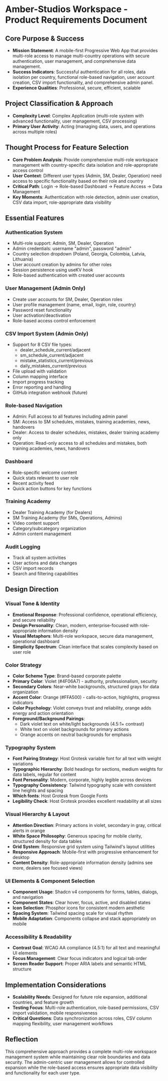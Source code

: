 # Amber-Studios Workspace - Product Requirements Document

## Core Purpose & Success
- **Mission Statement**: A mobile-first Progressive Web App that provides multi-role access to manage multi-country operations with secure authentication, user management, and comprehensive data management.
- **Success Indicators**: Successful authentication for all roles, data isolation per country, functional role-based navigation, user account creation, CSV import functionality, and comprehensive admin panel.
- **Experience Qualities**: Professional, secure, efficient, scalable

## Project Classification & Approach
- **Complexity Level**: Complex Application (multi-role system with advanced functionality, user management, CSV processing)
- **Primary User Activity**: Acting (managing data, users, and operations across multiple roles)

## Thought Process for Feature Selection
- **Core Problem Analysis**: Provide comprehensive multi-role workspace management with country-specific data isolation and role-appropriate access control
- **User Context**: Different user types (Admin, SM, Dealer, Operation) need access to specific functionality based on their role and country
- **Critical Path**: Login → Role-based Dashboard → Feature Access → Data Management
- **Key Moments**: Authentication with role detection, admin user creation, CSV data import, role-appropriate data visibility

## Essential Features

### Authentication System
- Multi-role support: Admin, SM, Dealer, Operation
- Admin credentials: username "admin", password "admin" 
- Country selection dropdown (Poland, Georgia, Colombia, Latvia, Lithuania)
- User account creation by admins for other roles
- Session persistence using useKV hook
- Role-based authentication with created user accounts

### User Management (Admin Only)
- Create user accounts for SM, Dealer, Operation roles
- User profile management (name, email, login, role, country)
- Password reset functionality
- User activation/deactivation
- Role-based access control enforcement

### CSV Import System (Admin Only)
- Support for 8 CSV file types:
  - dealer_schedule_current/adjacent
  - sm_schedule_current/adjacent  
  - mistake_statistics_current/previous
  - daily_mistakes_current/previous
- File upload with validation
- Column mapping interface
- Import progress tracking
- Error reporting and handling
- GitHub integration webhook (future)

### Role-based Navigation
- Admin: Full access to all features including admin panel
- SM: Access to SM schedules, mistakes, training academies, news, handovers
- Dealer: Access to dealer schedules, mistakes, dealer training academy only
- Operation: Read-only access to all schedules and mistakes, both training academies, news, handovers

### Dashboard
- Role-specific welcome content
- Quick stats relevant to user role
- Recent activity feed
- Quick action buttons for key functions

### Training Academy
- Dealer Training Academy (for Dealers)
- SM Training Academy (for SMs, Operations, Admins)
- Video content support
- Category/subcategory organization
- Admin content management

### Audit Logging
- Track all system activities
- User actions and data changes
- CSV import records
- Search and filtering capabilities

## Design Direction

### Visual Tone & Identity
- **Emotional Response**: Professional confidence, operational efficiency, and secure reliability
- **Design Personality**: Clean, modern, enterprise-focused with role-appropriate information density
- **Visual Metaphors**: Multi-role workspace, secure data management, operational dashboard
- **Simplicity Spectrum**: Clean interface that scales complexity based on user role

### Color Strategy
- **Color Scheme Type**: Brand-based corporate palette
- **Primary Color**: Violet (#4F06A7) - authority, professionalism, security
- **Secondary Colors**: Near-white backgrounds, structured grays for data organization
- **Accent Color**: Orange (#FFA500) - calls-to-action, highlights, progress indicators
- **Color Psychology**: Violet conveys trust and reliability, orange adds energy and action orientation
- **Foreground/Background Pairings**: 
  - Dark violet text on white/light backgrounds (4.5:1+ contrast)
  - White text on violet backgrounds for primary actions
  - Orange accents on neutral backgrounds for emphasis

### Typography System
- **Font Pairing Strategy**: Host Grotesk variable font for all text with weight variations
- **Typographic Hierarchy**: Bold headings for sections, medium weights for data labels, regular for content
- **Font Personality**: Modern, corporate, highly legible across devices
- **Typography Consistency**: Tailwind typography scale with consistent line heights and spacing
- **Which fonts**: Host Grotesk from Google Fonts
- **Legibility Check**: Host Grotesk provides excellent readability at all sizes

### Visual Hierarchy & Layout
- **Attention Direction**: Primary actions in violet, secondary in gray, critical alerts in orange
- **White Space Philosophy**: Generous spacing for mobile clarity, structured density for data tables
- **Grid System**: Responsive grid system using Tailwind's layout utilities
- **Responsive Approach**: Mobile-first with progressive enhancement for desktop
- **Content Density**: Role-appropriate information density (admins see more, dealers see focused views)

### UI Elements & Component Selection
- **Component Usage**: Shadcn v4 components for forms, tables, dialogs, and navigation
- **Component States**: Clear hover, focus, active, and disabled states
- **Icon Selection**: Phosphor icons for consistent modern aesthetic
- **Spacing System**: Tailwind spacing scale for visual rhythm
- **Mobile Adaptation**: Components collapse and stack appropriately on mobile

### Accessibility & Readability
- **Contrast Goal**: WCAG AA compliance (4.5:1) for all text and meaningful UI elements
- **Focus Management**: Clear focus indicators and logical tab order
- **Screen Reader Support**: Proper ARIA labels and semantic HTML structure

## Implementation Considerations
- **Scalability Needs**: Designed for future role expansion, additional countries, and feature growth
- **Testing Focus**: Multi-role authentication, role-based permissions, CSV import validation, mobile responsiveness
- **Critical Questions**: Data synchronization across roles, CSV column mapping flexibility, user management workflows

## Reflection
This comprehensive approach provides a complete multi-role workspace management system while maintaining clear role boundaries and data security. The admin-centric user management allows for controlled expansion while the role-based access ensures appropriate data visibility and functionality for each user type.